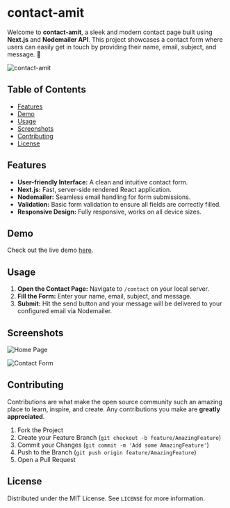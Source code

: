 # contact-amit

Welcome to **contact-amit**, a sleek and modern contact page built using **Next.js** and **Nodemailer API**. This project showcases a contact form where users can easily get in touch by providing their name, email, subject, and message. 🚀

![contact-amit](#) *<!-- Placeholder for the main screenshot of your website -->*

## Table of Contents
- [Features](#features)
- [Demo](#demo)
- [Usage](#usage)
- [Screenshots](#screenshots)
- [Contributing](#contributing)
- [License](#license)

## Features

- **User-friendly Interface:** A clean and intuitive contact form.
- **Next.js:** Fast, server-side rendered React application.
- **Nodemailer:** Seamless email handling for form submissions.
- **Validation:** Basic form validation to ensure all fields are correctly filled.
- **Responsive Design:** Fully responsive, works on all device sizes.

## Demo

Check out the live demo [here](#).

## Usage

1. **Open the Contact Page:** Navigate to `/contact` on your local server.
2. **Fill the Form:** Enter your name, email, subject, and message.
3. **Submit:** Hit the send button and your message will be delivered to your configured email via Nodemailer.

## Screenshots

![Home Page](#) *<!-- Placeholder for a screenshot of the home page -->*

![Contact Form](#) *<!-- Placeholder for a screenshot of the contact form -->*

## Contributing

Contributions are what make the open source community such an amazing place to learn, inspire, and create. Any contributions you make are **greatly appreciated**.

1. Fork the Project
2. Create your Feature Branch (`git checkout -b feature/AmazingFeature`)
3. Commit your Changes (`git commit -m 'Add some AmazingFeature'`)
4. Push to the Branch (`git push origin feature/AmazingFeature`)
5. Open a Pull Request

## License

Distributed under the MIT License. See `LICENSE` for more information.
